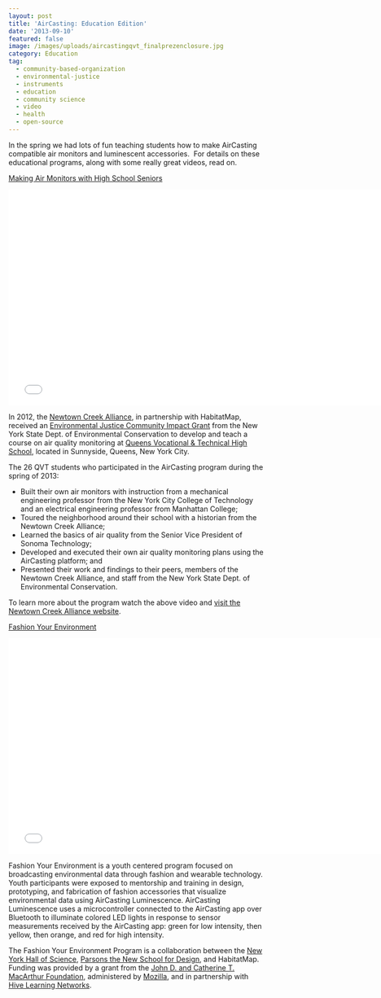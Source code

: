 ```yaml
---
layout: post
title: 'AirCasting: Education Edition'
date: '2013-09-10'
featured: false
image: /images/uploads/aircastingqvt_finalprezenclosure.jpg
category: Education
tag:
  - community-based-organization
  - environmental-justice
  - instruments
  - education
  - community science
  - video
  - health
  - open-source
---
```

<p>In the spring we had lots of fun teaching students how to make AirCasting compatible air monitors and luminescent accessories.  For details on these educational programs, along with some really great videos, read on.</p>
<p><span style="text-decoration: underline;">Making Air Monitors with High School Seniors</span></p>
<p><iframe src="//www.youtube.com/embed/edTkvIOUHdw" frameborder="0" width="752" height="424"></iframe></p>
<p>In 2012, the <a href="http://www.newtowncreekalliance.org/community-health/aircasting" target="_blank">Newtown Creek Alliance</a>, in partnership with HabitatMap, received an <a href="http://www.dec.ny.gov/public/31403.html" target="_blank">Environmental Justice Community Impact Grant</a> from the New York State Dept. of Environmental Conservation to develop and teach a course on air quality monitoring at <a href="http://www.queensvoc.org/" target="_blank">Queens Vocational &amp; Technical High School</a>, located in Sunnyside, Queens, New York City.</p>
<p>The 26 QVT students who participated in the AirCasting program during the spring of 2013:</p>
<ul>
<li>Built their own air monitors with instruction from a mechanical engineering professor from the New York City College of Technology and an electrical engineering professor from Manhattan College;</li>
<li>Toured the neighborhood around their school with a historian from the Newtown Creek Alliance;</li>
<li>Learned the basics of air quality from the Senior Vice President of Sonoma Technology;</li>
<li>Developed and executed their own air quality monitoring plans using the AirCasting platform; and</li>
<li>Presented their work and findings to their peers, members of the Newtown Creek Alliance, and staff from the New York State Dept. of Environmental Conservation.</li>
</ul>
<p>To learn more about the program watch the above video and <a href="http://www.newtowncreekalliance.org/community-health/aircasting" target="_blank">visit the Newtown Creek Alliance website</a>.</p>
<p><span style="text-decoration: underline;">Fashion Your Environment</span></p>
<p><iframe src="//www.youtube.com/embed/MY9iIJSsF2Q?rel=0" frameborder="0" width="752" height="424"></iframe></p>
<p>Fashion Your Environment is a youth centered program focused on broadcasting environmental data through fashion and wearable technology. Youth participants were exposed to mentorship and training in design, prototyping, and fabrication of fashion accessories that visualize environmental data using AirCasting Luminescence. AirCasting Luminescence uses a microcontroller connected to the AirCasting app over Bluetooth to illuminate colored LED lights in response to sensor measurements received by the AirCasting app: green for low intensity, then yellow, then orange, and red for high intensity.</p>

<p>The Fashion Your Environment Program is a collaboration between the <a href="http://www.nysci.org/" target="_blank">New York Hall of Science</a>, <a href="http://www.newschool.edu/parsons/" target="_blank">Parsons the New School for Design</a>, and HabitatMap. Funding was provided by a grant from the <a href="http://www.macfound.org/" target="_blank">John D. and Catherine T. MacArthur Foundation</a>, administered by <a href="http://www.mozilla.org/en-US/foundation/" target="_blank">Mozilla</a>, and in partnership with <a href="http://hivelearningnetwork.org/" target="_blank">Hive Learning Networks</a>.</p>
